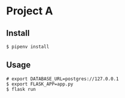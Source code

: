 # Project A
## Install

```
$ pipenv install
```
## Usage

```
# export DATABASE_URL=postgres://127.0.0.1
$ export FLASK_APP=app.py
$ flask run
```

